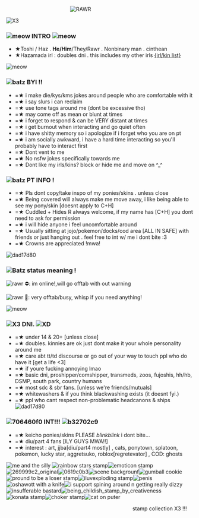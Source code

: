              ![RAWR](https://64.media.tumblr.com/4cb467adf5421494a6c4929f7a6db8fd/166344cc9954bba2-e0/s540x810/727da5780341da9e1ec4a751d5960f55ac0604d6.gifv)

![X3](https://cdn.discordapp.com/attachments/1086954357091745812/1199661463057473577/Untitled394_20240124182423.png?ex=65c35acd&is=65b0e5cd&hm=d2f62cb47fd719265643dd93db79f04e05d8b24bd7167a7a7fc8c94d7b84f083&)
### ![meow](https://wilardo.crd.co/assets/images/gallery27/2adffdd1.png?v=ee8a995d) INTRO ![meow](https://wilardo.crd.co/assets/images/gallery27/f5721db8.png?v=ee8a995d)
  - ★Toshi / Haz . **He/Him**/They/Rawr . Nonbinary man . cinthean 
  - ★Hazamada irl : doubles dni . this includes my other irls [{irl/kin list}](https://rentry.co/VampToshikazu)

![meow](https://autism.crd.co/assets/images/gallery01/235aabb0.png?v=69d6a439)

### ![batz](https://autism.crd.co/assets/images/gallery07/dcc63613.gif?v=69d6a439) BYI !!
- =★ i make die/kys/kms jokes around people who are comfortable with it
- =★ i say slurs i can reclaim
- =★ use tone tags around me (dont be excessive tho) 
- =★ may come off as mean or blunt at times
- =★ i forget to respond & can be VERY distant at times
- =★ i get burnout when interacting and go quiet often
- =★ i have shitty memory so i apologize if i forget who you are on pt
- =★ i am socially awkward, i have a hard time interacting so you'll probably have to interact first
- =★ Dont vent to me 
- =★ No nsfw jokes specifically towards me
- =★ Dont like my irls/kins? block or hide me and move on ^_^

### ![batz](https://autism.crd.co/assets/images/gallery07/dcc63613.gif?v=69d6a439) PT INFO !
- =★ Pls dont copy/take inspo of my ponies/skins . unless close
- =★ Being covered will always make me move away, i like being able to see my pony/skin [doesnt apply to C+H]
- =★ Cuddled + Hides R always welcome, if my name has [C+H] you dont need to ask for permission 
- =★ i will hide anyone i feel uncomfortable around
- =★ Usually sitting at jojo/pokemon/docks/cod area [ALL IN SAFE] with friends or just hanging out . feel free to int w/ me i dont bite :3
- =★ Crowns are appreciated !mwa!

![dad17d80](https://autism.crd.co/assets/images/gallery01/61387993.png?v=69d6a439)

### ![Batz](https://autism.crd.co/assets/images/gallery07/dcc63613.gif?v=69d6a439) status meaning !
![rawr](https://wilardo.crd.co/assets/images/gallery23/c06d76c0.gif?v=ee8a995d) ⛔: im online!,will go offtab with out warning 

![rawr](https://wilardo.crd.co/assets/images/gallery23/c06d76c0.gif?v=ee8a995d) 🌙: very offtab/busy, whisp if you need anything!

![meow](https://64.media.tumblr.com/b61cd44a0c1cd0d7f4556d0e8982d763/69264d65aaa9f050-d7/s540x810/154bd7eebc935b000989cb3e987760a23133b72a.pnj)

### ![X3](https://wilardo.crd.co/assets/images/gallery04/a5206706.gif?v=ee8a995d) DNI. ![XD](https://wilardo.crd.co/assets/images/gallery18/7726ea4c.png?v=ee8a995d)
- =★ under 14 & 20+ [unless close]
- =★ doubles. kinnies are ok just dont make it your whole personality around me
- =★ care abt tt/td discourse or go out of your way to touch ppl who do have it [get a life <3]
- =★ if youre fucking annoying lmao
- =★ basic dni, proshipper/comshipper, transmeds, zoos, fujoshis, hh/hb, DSMP, south park, country humans
- =★ most sdc & sbr fans. [unless we're friends/mutuals]
- =★ whitewashers & if you think blackwashing exists (it doesnt fyi.)
- =★ ppl who cant respect non-problematic headcanons & ships
![dad17d80](https://autism.crd.co/assets/images/gallery01/61387993.png?v=69d6a439)
### ![706460f0](https://wilardo.crd.co/assets/images/gallery27/7cba8c82.gif?v=ee8a995d) INT!!! ![b32702c9](https://wilardo.crd.co/assets/images/gallery14/ec2291ee.gif?v=ee8a995d)
- =★ keicho ponies/skins PLEASE *blinkblink* i dont bite...
- =★ diu/part 4 fans [ILY GUYS MWA!!]
- =★ interest : art, jjba[diu/part4 mostly] , cats, ponytown, splatoon, pokemon, lucky star, aggretsuko, roblox[regretevator] , COD: ghosts

![me and the silly](https://media.discordapp.net/attachments/1086954357091745812/1199666700019306506/Untitled394_20240124184649.png?ex=65c35fae&is=65b0eaae&hm=5c74623908da91d374f4db0f87347f55edf020c3dd1c2f66a1e896659160ad38&=&format=webp&quality=lossless&width=1025&height=342)
![rainbow stars stamp](https://user-images.githubusercontent.com/117339244/209931792-c9567d39-c85b-4a4a-b5dd-fe35cdd2fe07.gif)![emoticon stamp](https://user-images.githubusercontent.com/117339244/209932241-181b81db-6b29-475c-a386-afcc45f8a19d.gif)![269999c2_original](https://user-images.githubusercontent.com/117339244/209932720-06296cc6-b7e2-48be-af9e-dd355aee5684.gif)![0619c0b3](https://user-images.githubusercontent.com/117339244/209933270-c5adf91e-e9cb-483b-946a-c9d69f5f1bb8.gif)![scene backgrounf](https://user-images.githubusercontent.com/117339244/209933554-6f19f3ba-60b6-4571-a40d-11d76244bd69.gif)![gumball cookie](https://user-images.githubusercontent.com/117339244/209935393-83888247-61de-47ff-84fd-57068459f65b.png)![pround to be a loser stamp](https://user-images.githubusercontent.com/117339244/209936637-d33f5bfc-fa63-450d-be07-28f8770da647.jpg)![iluvexploding stamp](https://user-images.githubusercontent.com/117339244/209938528-a0dffe4a-8ffd-46f6-9217-4476922b20f6.gif)![penis](https://user-images.githubusercontent.com/117339244/212541924-72199f23-37d2-4d6c-ad85-3096a9ffb8f3.jpg)![oshawott with a knife](https://user-images.githubusercontent.com/117339244/212542101-091d9863-6e87-4ff7-b6c8-692fd2e6f36e.png)![i support spining around n getting really dizzy](https://user-images.githubusercontent.com/117339244/212542179-f12c12a6-8b35-4045-87dd-8fd8498cbffa.png)![insufferable bastard](https://user-images.githubusercontent.com/117339244/212542217-ca7de1fe-ac67-4e64-bbad-d96c5d923de4.png)![being_childish_stamp_by_creativeness](https://user-images.githubusercontent.com/117339244/212542291-66becdc4-93d0-42a7-8588-430fd4519c4e.gif)![konata stamp](https://user-images.githubusercontent.com/117339244/212819790-82d4c639-9571-4517-ab2e-9d4ee202d6bf.gif)![choker stamp](https://user-images.githubusercontent.com/117339244/212819803-303728af-870f-4cd1-af1f-8648a1256d61.png)![cat on puter](https://user-images.githubusercontent.com/117339244/214533302-26f9a8ee-2ac3-4495-bbc9-9dd8bcb9ba58.gif)


                         stamp collection X3 !!!

